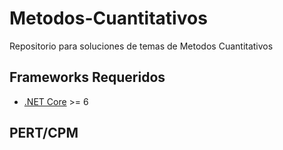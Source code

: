 # Metodos-Cuantitativos
Repositorio para soluciones de temas de Metodos Cuantitativos

## Frameworks Requeridos 
- [.NET Core](https://dotnet.microsoft.com/en-us/download) >= 6

## PERT/CPM
